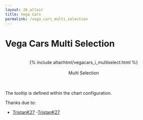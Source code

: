 ```yaml
---
layout: 26_altair
title: Vega Cars
permalink: /vega_cars_multi_selection
---
```


# Vega Cars Multi Selection


<center>
<br>
{% include altairhtml/vegacars_i_multiselect.html %}
<br><br>
Multi Selection
<br>
</center>
<br><br>

The tooltip is defined within the chart configuration.


Thanks due to:

- [TristanK27](https://vallandingham.me/altair_intro.html)
-[TristanK27](https://github.com/altair-viz/altair/issues/1115)